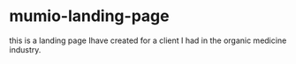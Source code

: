 # mumio-landing-page
this is a landing page Ihave created for a client I had in the organic medicine industry.
